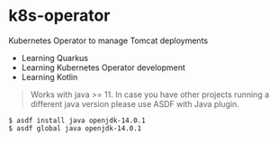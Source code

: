 # k8s-operator
Kubernetes Operator to manage Tomcat deployments

* Learning Quarkus
* Learning Kubernetes Operator development
* Learning Kotlin

> Works with java >= 11. In case you have other projects running a different java version please use ASDF with Java plugin.
```
$ asdf install java openjdk-14.0.1
$ asdf global java openjdk-14.0.1
```